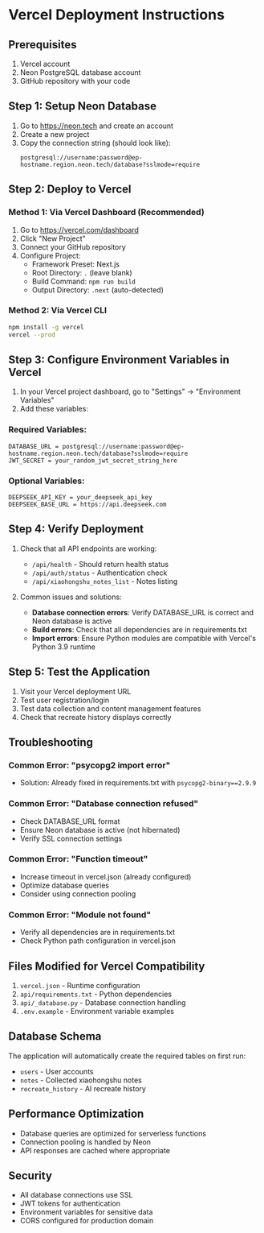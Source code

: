 # Vercel Deployment Instructions

## Prerequisites
1. Vercel account
2. Neon PostgreSQL database account
3. GitHub repository with your code

## Step 1: Setup Neon Database
1. Go to https://neon.tech and create an account
2. Create a new project
3. Copy the connection string (should look like):
   ```
   postgresql://username:password@ep-hostname.region.neon.tech/database?sslmode=require
   ```

## Step 2: Deploy to Vercel

### Method 1: Via Vercel Dashboard (Recommended)
1. Go to https://vercel.com/dashboard
2. Click "New Project"
3. Connect your GitHub repository
4. Configure Project:
   - Framework Preset: Next.js
   - Root Directory: `.` (leave blank)
   - Build Command: `npm run build`
   - Output Directory: `.next` (auto-detected)

### Method 2: Via Vercel CLI
```bash
npm install -g vercel
vercel --prod
```

## Step 3: Configure Environment Variables in Vercel
1. In your Vercel project dashboard, go to "Settings" → "Environment Variables"
2. Add these variables:

### Required Variables:
```
DATABASE_URL = postgresql://username:password@ep-hostname.region.neon.tech/database?sslmode=require
JWT_SECRET = your_random_jwt_secret_string_here
```

### Optional Variables:
```
DEEPSEEK_API_KEY = your_deepseek_api_key
DEEPSEEK_BASE_URL = https://api.deepseek.com
```

## Step 4: Verify Deployment
1. Check that all API endpoints are working:
   - `/api/health` - Should return health status
   - `/api/auth/status` - Authentication check
   - `/api/xiaohongshu_notes_list` - Notes listing

2. Common issues and solutions:
   - **Database connection errors**: Verify DATABASE_URL is correct and Neon database is active
   - **Build errors**: Check that all dependencies are in requirements.txt
   - **Import errors**: Ensure Python modules are compatible with Vercel's Python 3.9 runtime

## Step 5: Test the Application
1. Visit your Vercel deployment URL
2. Test user registration/login
3. Test data collection and content management features
4. Check that recreate history displays correctly

## Troubleshooting

### Common Error: "psycopg2 import error"
- Solution: Already fixed in requirements.txt with `psycopg2-binary==2.9.9`

### Common Error: "Database connection refused"
- Check DATABASE_URL format
- Ensure Neon database is active (not hibernated)
- Verify SSL connection settings

### Common Error: "Function timeout"
- Increase timeout in vercel.json (already configured)
- Optimize database queries
- Consider using connection pooling

### Common Error: "Module not found"
- Verify all dependencies are in requirements.txt
- Check Python path configuration in vercel.json

## Files Modified for Vercel Compatibility
1. `vercel.json` - Runtime configuration
2. `api/requirements.txt` - Python dependencies
3. `api/_database.py` - Database connection handling
4. `.env.example` - Environment variable examples

## Database Schema
The application will automatically create the required tables on first run:
- `users` - User accounts
- `notes` - Collected xiaohongshu notes
- `recreate_history` - AI recreate history

## Performance Optimization
- Database queries are optimized for serverless functions
- Connection pooling is handled by Neon
- API responses are cached where appropriate

## Security
- All database connections use SSL
- JWT tokens for authentication
- Environment variables for sensitive data
- CORS configured for production domain